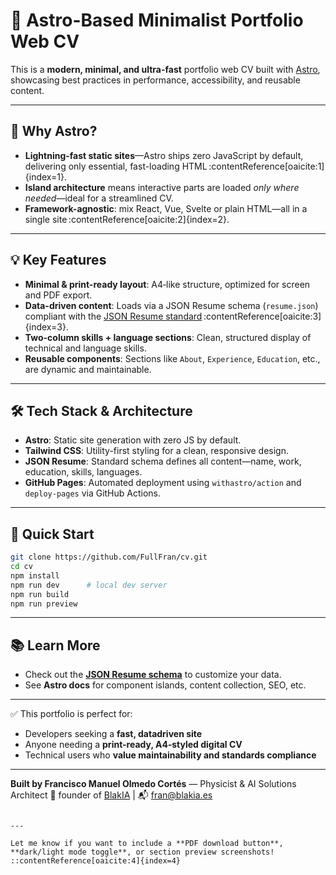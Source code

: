 # 🌿 Astro-Based Minimalist Portfolio Web CV

This is a **modern, minimal, and ultra-fast** portfolio web CV built with [Astro](https://astro.build), showcasing best practices in performance, accessibility, and reusable content.

---

## 🚀 Why Astro?

- **Lightning-fast static sites**—Astro ships zero JavaScript by default, delivering only essential, fast-loading HTML :contentReference[oaicite:1]{index=1}.
- **Island architecture** means interactive parts are loaded *only where needed*—ideal for a streamlined CV.
- **Framework-agnostic**: mix React, Vue, Svelte or plain HTML—all in a single site :contentReference[oaicite:2]{index=2}.

---

## 💡 Key Features

- **Minimal & print-ready layout**: A4‑like structure, optimized for screen and PDF export.
- **Data-driven content**: Loads via a JSON Resume schema (`resume.json`) compliant with the [JSON Resume standard](https://jsonresume.org) :contentReference[oaicite:3]{index=3}.
- **Two-column skills + language sections**: Clean, structured display of technical and language skills.
- **Reusable components**: Sections like `About`, `Experience`, `Education`, etc., are dynamic and maintainable.

---

## 🛠️ Tech Stack & Architecture

- **Astro**: Static site generation with zero JS by default.
- **Tailwind CSS**: Utility-first styling for a clean, responsive design.
- **JSON Resume**: Standard schema defines all content—name, work, education, skills, languages.
- **GitHub Pages**: Automated deployment using `withastro/action` and `deploy-pages` via GitHub Actions.

---

## 🧩 Quick Start

```sh
git clone https://github.com/FullFran/cv.git
cd cv
npm install
npm run dev      # local dev server
npm run build
npm run preview
````

---

## 📚 Learn More

* Check out the **[JSON Resume schema](https://jsonresume.org/schema/)** to customize your data.
* See **Astro docs** for component islands, content collection, SEO, etc.

---

✅ This portfolio is perfect for:

* Developers seeking a **fast, datadriven site**
* Anyone needing a **print-ready, A4‑styled digital CV**
* Technical users who **value maintainability and standards compliance**

---

**Built by Francisco Manuel Olmedo Cortés** — Physicist & AI Solutions Architect
💼 founder of [BlakIA](https://blakia.es) | 📬 [fran@blakia.es](mailto:fran@blakia.es)

```

---

Let me know if you want to include a **PDF download button**, **dark/light mode toggle**, or section preview screenshots!
::contentReference[oaicite:4]{index=4}

